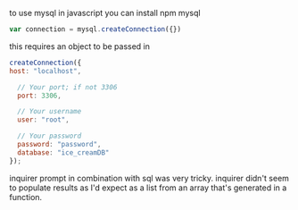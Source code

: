 to use mysql in javascript you can install npm mysql

```js
var connection = mysql.createConnection({})
```
this requires an object to be passed in
```js
createConnection({
host: "localhost",

  // Your port; if not 3306
  port: 3306,

  // Your username
  user: "root",

  // Your password
  password: "password",
  database: "ice_creamDB"
});
```

inquirer prompt in combination with sql was very tricky. 
inquirer didn't seem to populate results as I'd expect as a list from an array that's generated in a function. 
